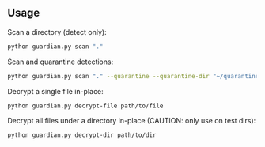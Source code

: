 ## Usage

Scan a directory (detect only):
```bash
python guardian.py scan "."
```

Scan and quarantine detections:
```bash
python guardian.py scan "." --quarantine --quarantine-dir "~/quarantine"
```

Decrypt a single file in-place:
```bash
python guardian.py decrypt-file path/to/file
```

Decrypt all files under a directory in-place (CAUTION: only use on test dirs):
```bash
python guardian.py decrypt-dir path/to/dir
```
